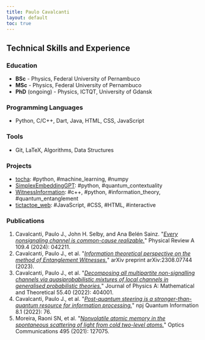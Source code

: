 ```yaml
---
title: Paulo Cavalcanti
layout: default
toc: true
---
```


## Technical Skills and Experience

### Education

* **BSc** - Physics, Federal University of Pernambuco
* **MSc** - Physics, Federal University of Pernambuco
* **PhD** (ongoing) - Physics, ICTQT, University of Gdansk

### Programming Languages

- Python, C/C++, Dart, Java, HTML, CSS, JavaScript

### Tools

- Git, LaTeX, Algorithms, Data Structures

### Projects

- [tocha](https://github.com/pjcavalcanti/tocha): #python, #machine_learning, #numpy
- [SimplexEmbeddingGPT](https://github.com/pjcavalcanti/SimplexEmbeddingGPT): #python, #quantum_contextuality
- [WitnessInformation](https://github.com/pjcavalcanti/WitnessInformation): #c++, #python, #information_theory, #quantum_entanglement
- [tictactoe_web](https://github.com/pjcavalcanti/tictactoe_web): #JavaScript, #CSS, #HTML, #interactive

### Publications

1. Cavalcanti, Paulo J., John H. Selby, and Ana Belén Sainz. "[_Every nonsignaling channel is common-cause realizable._](https://journals.aps.org/pra/abstract/10.1103/PhysRevA.109.042211)" Physical Review A 109.4 (2024): 042211.
2. Cavalcanti, Paulo J., et al. "[_Information theoretical perspective on the method of Entanglement Witnesses._](https://arxiv.org/abs/2308.07744)" arXiv preprint arXiv:2308.07744 (2023).
3. Cavalcanti, Paulo J., et al. "[_Decomposing all multipartite non-signalling channels via quasiprobabilistic mixtures of local channels in generalised probabilistic theories._](https://iopscience.iop.org/article/10.1088/1751-8121/ac8ea4/meta)" Journal of Physics A: Mathematical and Theoretical 55.40 (2022): 404001.
4. Cavalcanti, Paulo J., et al. "[_Post-quantum steering is a stronger-than-quantum resource for information processing._](https://www.nature.com/articles/s41534-022-00574-8)" npj Quantum Information 8.1 (2022): 76.
5. Moreira, Raoni SN, et al. "[_Nonvolatile atomic memory in the spontaneous scattering of light from cold two-level atoms._](https://www.sciencedirect.com/science/article/abs/pii/S0030401821003242)" Optics Communications 495 (2021): 127075.

